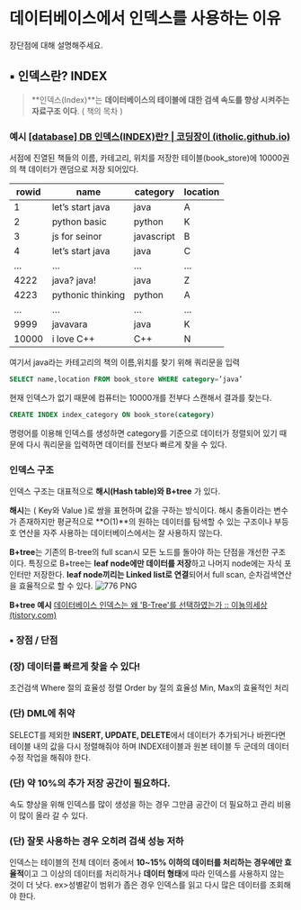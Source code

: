 # 데이터베이스에서 인덱스를 사용하는 이유
장단점에 대해 설명해주세요.

## ▪ 인덱스란?  INDEX

> **인덱스(Index)**는 **데이터베이스의 테이블에 대한 검색 속도를 향상 시켜주는  
자료구조 이다**.  ( 책의 목차 )
> 

### 예시 [[database] DB 인덱스(INDEX)란? | 코딩장이 (itholic.github.io)](https://itholic.github.io/database-index/)

서점에 진열된 책들의 이름, 카테고리, 위치를 저장한 테이블(book_store)에 10000권의 책 데이터가 랜덤으로 저장 되어있다.

| rowid | name | category | location |
| --- | --- | --- | --- |
| 1 | let’s start java | java | A |
| 2 | python basic | python | K |
| 3 | js for seinor | javascript | B |
| 4 | let’s start java | java | C |
| … | … | … | … |
| 4222 | java? java! | java | Z |
| 4223 | pythonic thinking | python | A |
| … | … | … | … |
| 9999 | javavara | java | K |
| 10000 | i love C++ | C++ | N |

여기서 java라는 카테고리의 책의 이름,위치를 찾기 위해 쿼리문을 입력

```sql
SELECT name,location FROM book_store WHERE category=’java’
```

현재 인덱스가 없기 때문에 컴퓨터는 10000개를 전부다 스캔해서 결과를 찾는다.

```sql
CREATE INDEX index_category ON book_store(category)
```

명령어를 이용해 인덱스를 생성하면 category를 기준으로 데이터가 정렬되어 있기 
때문에 다시 쿼리문을 입력하면 데이터를 전보다 빠르게 찾을 수 있다.

### 인덱스 구조

인덱스 구조는 대표적으로 **해시(Hash table)와 B+tree** 가 있다.

**해시**는 ( Key와 Value )로 쌍을 표현하며 값을 구하는 방식이다.
해시 충돌이라는 변수가 존재하지만 평균적으로 **O(1)**의 원하는 데이터를 탐색할 수 있는 구조이나 부등호 연산을 자주 사용하는 데이터베이스에서는 잘 사용하지 않는다.

**B+tree**는 기존의 B-tree의 full scan시 모든 노드를 돌아야 하는 단점을 개선한 구조이다.
특징으로 B+tree는 **leaf node에만 데이터를 저장**하고 나머지 node에는 자식 포인터만 저장한다.
**leaf node끼리는 Linked list로 연결**되어서 full scan, 순차검색연산을 효율적으로 할 수 있다.
![776 PNG](https://user-images.githubusercontent.com/37789623/233386402-e5da8070-574c-4df2-a5d7-4f4b1edf1bc7.png)



**B+tree 예시** [데이터베이스 인덱스는 왜 'B-Tree'를 선택하였는가 :: 이뇽의세상 (tistory.com)](https://helloinyong.tistory.com/296)

### ▪ 장점 / 단점

### (장) 데이터를 빠르게 찾을 수 있다!

조건검색 Where 절의 효율성
정렬 Order by 절의 효율성
Min, Max의 효율적인 처리 

### (단) DML에 취약

SELECT를 제외한 **INSERT, UPDATE, DELETE**에서 데이터가 추가되거나 바뀐다면 테이블 내의
값을 다시 정렬해줘야 하며 INDEX테이블과 원본 테이블 두 군데의 데이터 수정 작업을 해줘야 한다.

### (단) 약 10%의 추가 저장 공간이 필요하다.

속도 향상을 위해 인덱스를 많이 생성을 하는 경우 그만큼 공간이 더 필요하고 관리 비용이
많이 올라 갈 수 있다.

### (단) 잘못 사용하는 경우 오히려 검색 성능 저하

인덱스는 테이블의 전체 데이터 중에서 **10~15% 이하의 데이터를 처리하는 경우에만 효율적**이고 그 이상의 데이터를 처리하거나 **데이터 형태**에 따라 인덱스를 사용하지 않는 것이 더 낫다.
ex>성별같이 범위가 좁은 경우 인덱스를 읽고 다시 많은 데이터를 조회해야 한다.
